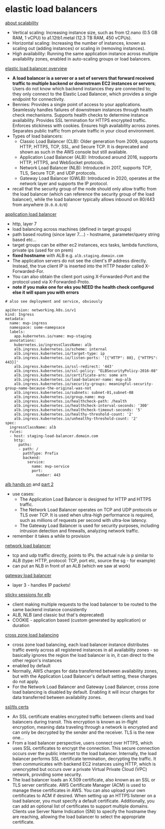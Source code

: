 # elastic load balancers

[about scalability](https://www.udemy.com/course/aws-certified-solutions-architect-associate-saa-c03/learn/lecture/13531374#lecture-article)
* Vertical scaling: Increasing instance size, such as from t2.nano (0.5 GB RAM, 1 vCPU) to a1.12tb1.metal (12.3 TB RAM, 450 vCPUs).
* Horizontal scaling: Increasing the number of instances, known as scaling out (adding instances) or scaling in (removing instances).
* High availability: Running the same application instance across multiple availability zones, enabled in auto-scaling groups or load balancers.

[elastic load balancer overview](https://www.udemy.com/course/aws-certified-solutions-architect-associate-saa-c03/learn/lecture/13528090#lecture-article)
* **A load balancer is a server or a set of servers that forward received traffic to multiple backend or downstream EC2 instances or servers**; Users do not know which backend instances they are connected to; they only connect to the Elastic Load Balancer, which provides a single endpoint for connectivity.
* Bennies: Provides a single point of access to your applications. Seamlessly handles failures of downstream instances through health check mechanisms. Supports health checks to determine instance availability. Provides SSL termination for HTTPS encrypted traffic. Enforces stickiness with cookies.
Ensures high availability across zones. Separates public traffic from private traffic in your cloud environment.
* Types of load balancers: 
    * Classic Load Balancer (CLB): Older generation from 2009, supports HTTP, HTTPS, TCP, SSL, and Secure TCP. It is deprecated and shown as such in the AWS console but still available.
    * Application Load Balancer (ALB): Introduced around 2016, supports HTTP, HTTPS, and WebSocket protocols.
    * Network Load Balancer (NLB): Introduced in 2017, supports TCP, TLS, Secure TCP, and UDP protocols.
    * Gateway Load Balancer (GWLB): Introduced in 2020, operates at the network layer and supports the IP protocol.
* recall that the security group of the node should only allow traffic from the load balancer (which can reference the security group of the load balancer), while the load balancer typically allows inbound on 80/443 from anywhere (`0.0.0.0/0`)

[application load balancer](https://www.udemy.com/course/aws-certified-solutions-architect-associate-saa-c03/learn/lecture/18078003#overview)
* http, layer 7
* load balancing across machines (defined in target groups)
* path based routing (since layer 7....) - hostname, parameter/query string based etc... 
* target groups can be either ec2 instances, ecs tasks, lambda functions, private ips (used for on prem)
* **fixed hostname** with ALB e.g. `alb.staging.domain.com`
* The application servers do not see the client's IP address directly. Instead, the true client IP is inserted into the HTTP header called X-Forwarded-For.
* You can also obtain the client port using X-Forwarded-Port and the protocol used via X-Forwarded-Proto.
* **note if you make one for eks you NEED the health check configured else it will spam you with errors**

```
# also see deployment and service, obviously

apiVersion: networking.k8s.io/v1
kind: Ingress
metadata:
  name: mvp-ingress
  namespace: some-namepsace
  labels:
    app.kubernetes.io/name: mvp-staging
  annotations:
    kubernetes.io/ingressClassName: alb
    alb.ingress.kubernetes.io/scheme: internal
    alb.ingress.kubernetes.io/target-type: ip
    alb.ingress.kubernetes.io/listen-ports: '[{"HTTP": 80}, {"HTTPS": 443}]'
    alb.ingress.kubernetes.io/ssl-redirect: '443'
    alb.ingress.kubernetes.io/ssl-policy: "ELBSecurityPolicy-2016-08"
    alb.ingress.kubernetes.io/certificate-arn: some arn
    alb.ingress.kubernetes.io/load-balancer-name: mvp-alb
    alb.ingress.kubernetes.io/security-groups: meaningful-security-group-name-because-the-original-was-not
    alb.ingress.kubernetes.io/subnets: subnet-01,subnet-08
    alb.ingress.kubernetes.io/group.name: mvp
    alb.ingress.kubernetes.io/healthcheck-path: /health
    alb.ingress.kubernetes.io/healthcheck-interval-seconds: '300'
    alb.ingress.kubernetes.io/healthcheck-timeout-seconds: '5'
    alb.ingress.kubernetes.io/healthy-threshold-count: '2'
    alb.ingress.kubernetes.io/unhealthy-threshold-count: '2'
spec:
  ingressClassName: alb
  rules:
  - host: staging-load-balancer.domain.com
    http:
      paths:
      - path: /
        pathType: Prefix
        backend:
          service:
            name: mvp-service
            port:
              number: 443
```

[alb hands on](https://www.udemy.com/course/aws-certified-solutions-architect-associate-saa-c03/learn/lecture/35136194#lecture-article) and [part 2](https://www.udemy.com/course/aws-certified-solutions-architect-associate-saa-c03/learn/lecture/26099120#lecture-article)
* use cases: 
    * The Application Load Balancer is designed for HTTP and HTTPS traffic.
    * The Network Load Balancer operates on TCP and UDP protocols or TLS over TCP. It is used when ultra-high performance is required, such as millions of requests per second with ultra-low latency.
    * The Gateway Load Balancer is used for security purposes, including intrusion detection and firewalls, analyzing network traffic.
* remember it takes a while to provision

[network load balancer](https://www.udemy.com/course/aws-certified-solutions-architect-associate-saa-c03/learn/lecture/18078013#lecture-article)
* tcp and udp traffic directly, points to IPs. the actual rule is p similar to ALB (type: HTTP, protocol: TCP, port etc, source the sg - for example)
* can put an NLB in front of an ALB (which we saw at work)

[gateway load balancer](https://www.udemy.com/course/aws-certified-solutions-architect-associate-saa-c03/learn/lecture/28874688#lecture-article)
* layer 3 - handles IP packets!

[sticky sessions for elb](https://www.udemy.com/course/aws-certified-solutions-architect-associate-saa-c03/learn/lecture/13528094#lecture-article)
* client making multiple requests to the load balancer to be routed to the same backend instance consistently
* ALB, NLB (and classic but that's deprecated)
* COOKIE - application based (custom generated by application) or duration

[cross zone load balancing](https://www.udemy.com/course/aws-certified-solutions-architect-associate-saa-c03/learn/lecture/18078093#lecture-article)
* cross zone load balancing, each load balancer instance distributes traffic evenly across all registered instances in all availability zones - so basically ignores the region the load balancer is in, it can direct to the other region's instances
* enabled by default
* Normally, AWS charges for data transferred between availability zones, but with the Application Load Balancer's default setting, these charges do not apply.
* For the Network Load Balancer and Gateway Load Balancer, cross zone load balancing is disabled by default. Enabling it will incur charges for data transferred between availability zones.

[ssl/tls certs](https://www.udemy.com/course/aws-certified-solutions-architect-associate-saa-c03/learn/lecture/18078099#lecture-article)
* An SSL certificate enables encrypted traffic between clients and load balancers during transit. This encryption is known as in-flight encryption, meaning data traveling through a network is encrypted and can only be decrypted by the sender and the receiver. TLS is the new one...
* From a load balancer perspective, users connect over HTTPS, which uses SSL certificates to encrypt the connection. This secure connection occurs over the public internet to the load balancer. Internally, the load balancer performs SSL certificate termination, decrypting the traffic. It then communicates with backend EC2 instances using HTTP, which is unencrypted but occurs over a private Virtual Private Cloud (VPC) network, providing some security.
* The load balancer loads an X.509 certificate, also known as an SSL or TLS server certificate. AWS Certificate Manager (ACM) is used to manage these certificates in AWS. You can also upload your own certificates to ACM if desired. When setting up an HTTPS listener on a load balancer, you must specify a default certificate. Additionally, you can add an optional list of certificates to support multiple domains. Clients use Server Name Indication (SNI) to specify the hostname they are reaching, allowing the load balancer to select the appropriate certificate.